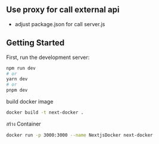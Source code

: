 ## Use proxy for call external api

- adjust package.json for call server.js
  
## Getting Started

First, run the development server:

```bash
npm run dev
# or
yarn dev
# or
pnpm dev
```

build docker image

```bash
docker build -t next-docker .

```

สร้าง Container

```bash
docker run -p 3000:3000 --name NextjsDocker next-docker

```
